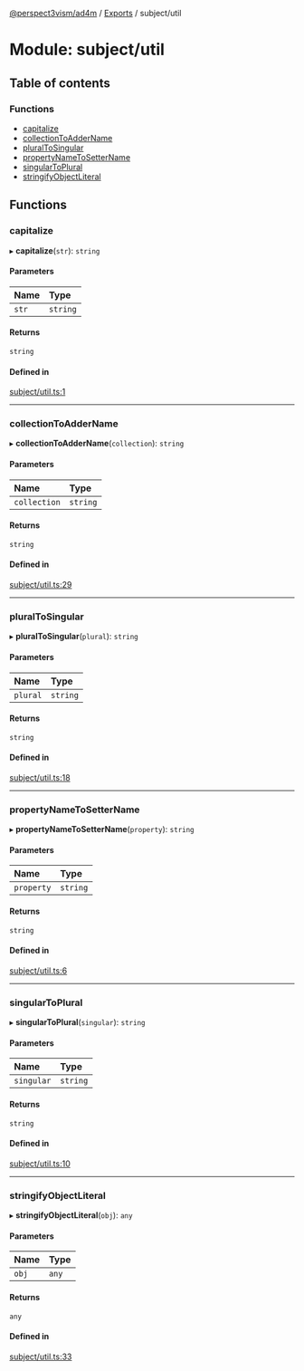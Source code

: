 [@perspect3vism/ad4m](../README.md) / [Exports](../modules.md) / subject/util

# Module: subject/util

## Table of contents

### Functions

- [capitalize](subject_util.md#capitalize)
- [collectionToAdderName](subject_util.md#collectiontoaddername)
- [pluralToSingular](subject_util.md#pluraltosingular)
- [propertyNameToSetterName](subject_util.md#propertynametosettername)
- [singularToPlural](subject_util.md#singulartoplural)
- [stringifyObjectLiteral](subject_util.md#stringifyobjectliteral)

## Functions

### capitalize

▸ **capitalize**(`str`): `string`

#### Parameters

| Name | Type |
| :------ | :------ |
| `str` | `string` |

#### Returns

`string`

#### Defined in

[subject/util.ts:1](https://github.com/perspect3vism/ad4m/blob/e76a46f1/core/src/subject/util.ts#L1)

___

### collectionToAdderName

▸ **collectionToAdderName**(`collection`): `string`

#### Parameters

| Name | Type |
| :------ | :------ |
| `collection` | `string` |

#### Returns

`string`

#### Defined in

[subject/util.ts:29](https://github.com/perspect3vism/ad4m/blob/e76a46f1/core/src/subject/util.ts#L29)

___

### pluralToSingular

▸ **pluralToSingular**(`plural`): `string`

#### Parameters

| Name | Type |
| :------ | :------ |
| `plural` | `string` |

#### Returns

`string`

#### Defined in

[subject/util.ts:18](https://github.com/perspect3vism/ad4m/blob/e76a46f1/core/src/subject/util.ts#L18)

___

### propertyNameToSetterName

▸ **propertyNameToSetterName**(`property`): `string`

#### Parameters

| Name | Type |
| :------ | :------ |
| `property` | `string` |

#### Returns

`string`

#### Defined in

[subject/util.ts:6](https://github.com/perspect3vism/ad4m/blob/e76a46f1/core/src/subject/util.ts#L6)

___

### singularToPlural

▸ **singularToPlural**(`singular`): `string`

#### Parameters

| Name | Type |
| :------ | :------ |
| `singular` | `string` |

#### Returns

`string`

#### Defined in

[subject/util.ts:10](https://github.com/perspect3vism/ad4m/blob/e76a46f1/core/src/subject/util.ts#L10)

___

### stringifyObjectLiteral

▸ **stringifyObjectLiteral**(`obj`): `any`

#### Parameters

| Name | Type |
| :------ | :------ |
| `obj` | `any` |

#### Returns

`any`

#### Defined in

[subject/util.ts:33](https://github.com/perspect3vism/ad4m/blob/e76a46f1/core/src/subject/util.ts#L33)
